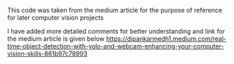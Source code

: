 This code was taken from the medium article for the purpose of reference for later computer vision projects

I have added more detailed comments for better understanding and link for the medium article is given below
https://dipankarmedh1.medium.com/real-time-object-detection-with-yolo-and-webcam-enhancing-your-computer-vision-skills-861b97c78993
